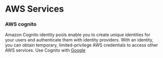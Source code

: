# AWS Services
### AWS cognito 
Amazon Cognito identity pools enable you to create unique identities for your users and authenticate them with identity providers. With an identity, you can obtain temporary, limited-privilege AWS credentials to access other AWS services. 
Use Cognito with [Google](https://docs.aws.amazon.com/cognito/latest/developerguide/google.html)
